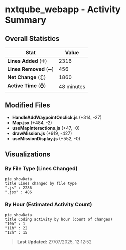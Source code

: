 # nxtqube_webapp - Activity Summary 

## Overall Statistics

| Stat                   | Value                                                             |
| ---------------------- | ----------------------------------------------------------------- |
| **Lines Added** (➕)   | 2316                                          |
| **Lines Removed** (➖) | 456                                        |
| **Net Change** (↕)    | 1860                |
| **Active Time** (⌚)   | 48 minutes |


## Modified Files
- **HandleAddWaypointOnclick.js** (+314, -27)
- **Map.jsx** (+484, -2)
- **useMapInteractions.js** (+47, -0)
- **drawMission.js** (+919, -427)
- **useMissionDisplay.js** (+552, -0)

## Visualizations

### By File Type (Lines Changed)

```mermaid
pie showData
title Lines changed by file type
".js" : 2286
".jsx" : 486
```

### By Hour (Estimated Activity Count)

```mermaid
pie showData
title Coding activity by hour (count of changes)
"10h" : 1
"11h" : 22
"12h" : 15
```


> **Last Updated:** 27/07/2025, 12:12:52
